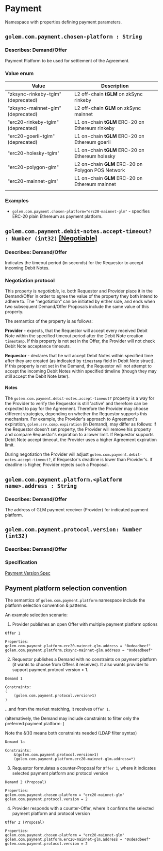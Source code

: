 # Payment
Namespace with properties defining payment parameters. 

## `golem.com.payment.chosen-platform : String`

### Describes: Demand/Offer

Payment Platform to be used for settlement of the Agreement.

### Value enum
| Value                              | Description                                       |
|------------------------------------|---------------------------------------------------|
| "zksync-rinkeby-tglm" (deprecated) | L2 off-chain **tGLM** on zkSync rinkeby           |
| "zksync-mainnet-glm" (deprecated)  | L2 off-chain **GLM** on zkSync mainnet            |
| "erc20-rinkeby-tglm" (deprecated)  | L1 on-chain **tGLM** ERC-20 on Ethereum rinkeby   |
| "erc20-goerli-tglm" (deprecated)   | L1 on-chain **tGLM** ERC-20 on Ethereum goerli    |
| "erc20-holesky-tglm"               | L1 on-chain **tGLM** ERC-20 on Ethereum holesky   |
| "erc20-polygon-glm"                | L2 on-chain **GLM** ERC-20 on Polygon POS Network |
| "erc20-mainnet-glm"                | L1 on-chain **GLM** ERC-20 on Ethereum mainnet    |
|                                    |                                                   |

### **Examples**
* `golem.com.payment.chosen-platform="erc20-mainnet-glm"` - specifies ERC-20 plain Ethereum as payment platform.

## `golem.com.payment.debit-notes.accept-timeout? : Number (int32)` [[Negotiable]](/standards/README.md#fact-vs-negotiable-properties)

### Describes: Demand/Offer

Indicates the timeout period (in seconds) for the Requestor to accept incoming Debit Notes.

### Negotiation protocol

This property is *negotiable*, ie. both Requestor and Provider place it in the Demand/Offer in order to agree the value of the property they both intend to adhere to. The "negotiation" can be initiated by either side, and ends when two subsequent Demand/Offer Proposals include the same value of this property.

The semantics of the property is as follows:

**Provider** - expects, that the Requestor will accept every received Debit Note within the specified timeout period after the Debit Note creation `timestamp`. If this property is not set in the Offer, the Provider will not check Debit Note acceptance timeouts.

**Requestor** - declares that he will accept Debit Notes within specified time after they are created (as indicated by `timestamp` field in Debit Note struct). If this property is not set in the Demand, the Requestor will not attempt to accept the incoming Debit Notes within specified timeline (though they may still accept the Debit Note later).

#### Notes

The `golem.com.payment.debit-notes.accept-timeout?` property is a way for the Provider to verify the Requestor is still 'active' and therefore can be expected to pay for the Agreement. Therefore the Provider may choose different strategies, depending on whether the Requestor supports this mechanism. For example, the Provider's approach to Agreement's expiration, `golem.srv.comp.expiration` (in Demand), may differ as follows: if the Requestor doesn't set property, the Provider will remove his property and compare Requestor's expiration to a lower limit. If Requestor supports Debit Note accept timeout, the Provider uses a higher Agreement expiration limit.

During negotiation the Provider will adjust `golem.com.payment.debit-notes.accept-timeout?`, if Requestor's deadline is lower than Provider's. If deadline is higher, Provider rejects such a Proposal.

## `golem.com.payment.platform.<platform name>.address : String`

### Describes: Demand/Offer

The address of GLM payment receiver (Provider) for indicated payment platform.

## `golem.com.payment.protocol.version: Number (int32)`

### Describes: Demand/Offer

### Specification

[Payment Version Spec](../../../spec/payment_version.md)

## Payment platform selection convention

The semantics of `golem.com.payment.platform` namespace include the platform selection convention & patterns. 

An example selection scenario:

1. Provider publishes an open Offer with multiple payment platform options 
```
Offer 1

Properties:
golem.com.payment.platform.erc20-mainnet-glm.address = "0xdeadbeef"
golem.com.payment.platform.zksync-mainnet-glm.address = "0xdeadbeef"
```

2. Requestor publishes a Demand with no constraints on payment platform (it wants to choose from Offers it receives).
It also wants provider to support payment protocol version > 1.

```
Demand 1

Constraints:
(
    (golem.com.payment.protocol.version>1)
)
```
...and from the market matching, it receives `Offer 1`.

(alternatively, the Demand may include constraints to filter only the preferred payment platform: )

Note the &()() means both constraints needed (LDAP filter syntax)
```
Demand 1a

Constraints:
    &(golem.com.payment.protocol.version>1)
    (golem.com.payment.platform.erc20-mainnet-glm.address=*)
```

3. Requestor formulates a counter-Proposal for `Offer 1`, where it indicates selected payment platform and protocol version
```
Demand 2 (Proposal)

Properties:
golem.com.payment.chosen-platform = "erc20-mainnet-glm"
golem.com.payment.protocol.version = 2
```

4. Provider responds with a counter-Offer, where it confirms the selected payment platform and protocol version
```
Offer 2 (Proposal)

Properties:
golem.com.payment.chosen-platform = "erc20-mainnet-glm"
golem.com.payment.platform.erc20-mainnet-glm.address = "0xdeadbeef"
golem.com.payment.protocol.version = 2
```


